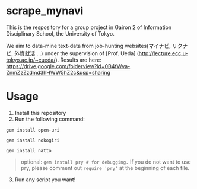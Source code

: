 # scrape_mynavi
This is the respository for a group project in Gairon 2 of Information Disciplinary School, the University of Tokyo.

We aim to data-mine text-data from job-hunting websites(マイナビ, リクナビ, 外資就活 ...) under the supervision of [Prof. Ueda] (http://lecture.ecc.u-tokyo.ac.jp/~cueda/).
Results are here: https://drive.google.com/folderview?id=0B4fWva-ZnmZzZzdmd3hHWW5hZ2c&usp=sharing

# Usage
1. Install this repository
2. Run the following command:
```
gem install open-uri
```
```
gem install nokogiri
```
```
gem install natto
```

> optional: `gem install pry # for debugging.`
> If you do not want to use pry, please comment out `require 'pry'` at the beginning of each file.

3. Run any script you want!
